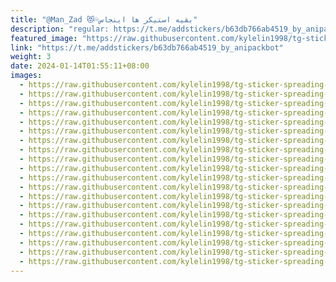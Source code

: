 ```yaml
---
title: "@Man_Zad 😻💦بقیه استیکر ها اینجاس"
description: "regular: https://t.me/addstickers/b63db766ab4519_by_anipackbot"
featured_image: "https://raw.githubusercontent.com/kylelin1998/tg-sticker-spreading-worldwide-images/main/img/cc4942be-d529-4728-86e5-3079d902946f.jpg"
link: "https://t.me/addstickers/b63db766ab4519_by_anipackbot"
weight: 3
date: 2024-01-14T01:55:11+08:00
images:
  - https://raw.githubusercontent.com/kylelin1998/tg-sticker-spreading-worldwide-images/main/img/cc4942be-d529-4728-86e5-3079d902946f.jpg
  - https://raw.githubusercontent.com/kylelin1998/tg-sticker-spreading-worldwide-images/main/img/7a38275f-0cf9-45ad-9ca4-157aedd4d166.jpg
  - https://raw.githubusercontent.com/kylelin1998/tg-sticker-spreading-worldwide-images/main/img/62441081-9d23-459b-8336-67ae5d321358.jpg
  - https://raw.githubusercontent.com/kylelin1998/tg-sticker-spreading-worldwide-images/main/img/c865d44f-4a26-41e6-a033-fb42e8cb4832.jpg
  - https://raw.githubusercontent.com/kylelin1998/tg-sticker-spreading-worldwide-images/main/img/5f64c6da-41ce-4e89-8110-eee909f1999c.jpg
  - https://raw.githubusercontent.com/kylelin1998/tg-sticker-spreading-worldwide-images/main/img/58a534cf-ee86-44e1-a554-71281228230f.jpg
  - https://raw.githubusercontent.com/kylelin1998/tg-sticker-spreading-worldwide-images/main/img/827f671c-071d-42ef-8c21-cf28e7a4f7b6.jpg
  - https://raw.githubusercontent.com/kylelin1998/tg-sticker-spreading-worldwide-images/main/img/6a9466b6-184a-4be9-98da-8a69202589c2.jpg
  - https://raw.githubusercontent.com/kylelin1998/tg-sticker-spreading-worldwide-images/main/img/3b3a52b6-1004-4f71-81c2-4d707a5dda03.jpg
  - https://raw.githubusercontent.com/kylelin1998/tg-sticker-spreading-worldwide-images/main/img/d4a30056-1baf-470e-b4d4-b11a7148b5a1.jpg
  - https://raw.githubusercontent.com/kylelin1998/tg-sticker-spreading-worldwide-images/main/img/e73ab5fb-84ff-430a-88c8-730ed18a6b8b.jpg
  - https://raw.githubusercontent.com/kylelin1998/tg-sticker-spreading-worldwide-images/main/img/08434434-81ff-45af-9ad4-b55a88ff9642.jpg
  - https://raw.githubusercontent.com/kylelin1998/tg-sticker-spreading-worldwide-images/main/img/1cf7fdd4-620d-4889-87b6-07f0cfbbd329.jpg
  - https://raw.githubusercontent.com/kylelin1998/tg-sticker-spreading-worldwide-images/main/img/9b2ec480-009b-4f7b-8e05-150a142afb88.jpg
  - https://raw.githubusercontent.com/kylelin1998/tg-sticker-spreading-worldwide-images/main/img/7830233f-dc1c-4501-aea4-051d83c6df09.jpg
  - https://raw.githubusercontent.com/kylelin1998/tg-sticker-spreading-worldwide-images/main/img/2afbdcc8-6c04-47ac-b671-58f25e0f83b8.jpg
  - https://raw.githubusercontent.com/kylelin1998/tg-sticker-spreading-worldwide-images/main/img/1b4e2ea4-15c1-4e2a-a0d4-771d5d1a4e1a.jpg
  - https://raw.githubusercontent.com/kylelin1998/tg-sticker-spreading-worldwide-images/main/img/3edb5bab-0d75-4cd0-b62a-34debd0f0b77.jpg
  - https://raw.githubusercontent.com/kylelin1998/tg-sticker-spreading-worldwide-images/main/img/3c0bd534-6e03-466f-8e16-f95b9f05c190.jpg
  - https://raw.githubusercontent.com/kylelin1998/tg-sticker-spreading-worldwide-images/main/img/4fd803c2-992f-425d-b64e-b82689a57f05.jpg
---
```

